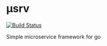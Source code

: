 # μsrv
[![Build Status](https://drone.io/github.com/achilleasa/usrv/status.png)](https://drone.io/github.com/achilleasa/usrv/latest)

Simple microservice framework for go
